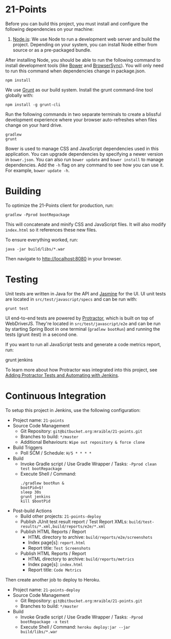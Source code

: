 # 21-Points
Before you can build this project, you must install and configure the following dependencies on your machine:

1. [Node.js][]: We use Node to run a development web server and build the project.
   Depending on your system, you can install Node either from source or as a pre-packaged bundle.

After installing Node, you should be able to run the following command to install development tools (like
[Bower][] and [BrowserSync][]). You will only need to run this command when dependencies change in package.json.

    npm install

We use [Grunt][] as our build system. Install the grunt command-line tool globally with:

    npm install -g grunt-cli

Run the following commands in two separate terminals to create a blissful development experience where your browser
auto-refreshes when files change on your hard drive.

    gradlew
    grunt

Bower is used to manage CSS and JavaScript dependencies used in this application. You can upgrade dependencies by
specifying a newer version in `bower.json`. You can also run `bower update` and `bower install` to manage dependencies.
Add the `-h` flag on any command to see how you can use it. For example, `bower update -h`.

# Building

To optimize the 21-Points client for production, run:

    gradlew -Pprod bootRepackage

This will concatenate and minify CSS and JavaScript files. It will also modify `index.html` so it references
these new files.

To ensure everything worked, run:

    java -jar build/libs/*.war

Then navigate to [http://localhost:8080](http://localhost:8080) in your browser.

# Testing

Unit tests are written in Java for the API and [Jasmine][] for the UI. UI unit tests are located in `src/test/javascript/specs` and can be run with:

    grunt test

UI end-to-end tests are powered by [Protractor][], which is built on top of WebDriverJS. They're located in `src/test/javascript/e2e` and can be run by starting Spring Boot in one terminal (`gradlew bootRun`) and
running the tests (grunt itest) in a second one.

If you want to run all JavaScript tests and generate a code metrics report, run:

grunt jenkins

To learn more about how Protractor was integrated into this project, see
[Adding Protractor Tests and Automating with Jenkins](http://www.jhipster-book.com/#!/news/entry/adding-protractor-tests).

# Continuous Integration

To setup this project in Jenkins, use the following configuration:

* Project name: `21-points`
* Source Code Management
    * Git Repository: `git@bitbucket.org:mraible/21-points.git`
    * Branches to build: `*/master`
    * Additional Behaviours: `Wipe out repository & force clone`
* Build Triggers
    * Poll SCM / Schedule: `H/5 * * * *`
* Build
    * Invoke Gradle script / Use Gradle Wrapper / Tasks: `-Pprod clean test bootRepackage`
    * Execute Shell / Command:
        ````
        ./gradlew bootRun &
        bootPid=$!
        sleep 30s
        grunt jenkins
        kill $bootPid
        ````
* Post-build Actions
    * Build other projects: `21-points-deploy`
    * Publish JUnit test result report / Test Report XMLs: `build/test-results/*.xml,build/reports/e2e/*.xml`
    * Publish HTML Reports / Report
        * HTML directory to archive: `build/reports/e2e/screenshots`
        * Index page[s]: `report.html`
        * Report title: `Test Screenshots`
    * Publish HTML Reports / Report
        * HTML directory to archive: `build/reports/metrics`
        * Index page[s]: `index.html`
        * Report title: `Code Metrics`

Then create another job to deploy to Heroku.

* Project name: `21-points-deploy`
* Source Code Management
    * Git Repository: `git@bitbucket.org:mraible/21-points.git`
    * Branches to build: `*/master`
* Build
    * Invoke Gradle script / Use Gradle Wrapper / Tasks: `-Pprod bootRepackage -x test`
    * Execute Shell / Command: `heroku deploy:jar --jar build/libs/*.war`

[Node.js]: https://nodejs.org/
[Bower]: http://bower.io/
[Grunt]: http://gruntjs.com/
[BrowserSync]: http://www.browsersync.io/
[Karma]: http://karma-runner.github.io/
[Jasmine]: http://jasmine.github.io/2.0/introduction.html
[Protractor]: https://angular.github.io/protractor/
